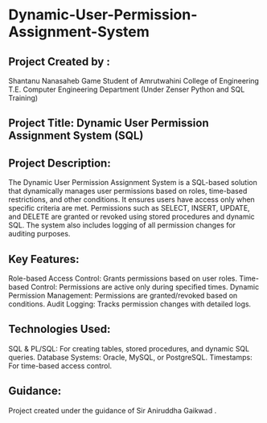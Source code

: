 # Dynamic-User-Permission-Assignment-System

## Project Created by :
Shantanu Nanasaheb Game Student of Amrutwahini College of Engineering T.E. Computer Engineering Department (Under Zenser Python and SQL Training)

## Project Title: Dynamic User Permission Assignment System (SQL)

## Project Description:

The Dynamic User Permission Assignment System is a SQL-based solution that dynamically manages user permissions based on roles, time-based restrictions, and other conditions. It ensures users have access only when specific criteria are met. Permissions such as SELECT, INSERT, UPDATE, and DELETE are granted or revoked using stored procedures and dynamic SQL. The system also includes logging of all permission changes for auditing purposes.

## Key Features:
Role-based Access Control: Grants permissions based on user roles.
Time-based Control: Permissions are active only during specified times.
Dynamic Permission Management: Permissions are granted/revoked based on conditions.
Audit Logging: Tracks permission changes with detailed logs.

## Technologies Used:
SQL & PL/SQL: For creating tables, stored procedures, and dynamic SQL queries.
Database Systems: Oracle, MySQL, or PostgreSQL.
Timestamps: For time-based access control.

## Guidance:
Project created under the guidance of Sir Aniruddha Gaikwad .
